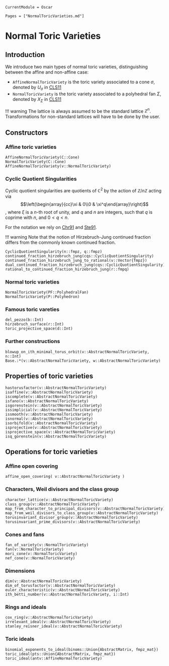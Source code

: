 ```@meta
CurrentModule = Oscar
```

```@contents
Pages = ["NormalToricVarieties.md"]
```

# Normal Toric Varieties

## Introduction

We introduce two main types of normal toric varieties, distinguishing between
the affine and non-affine case:
- `AffineNormalToricVariety` is the toric variety associated to a cone $\sigma$, denoted by $U_{\sigma}$ in [CLS11](@cite)
- `NormalToricVariety` is the toric variety associated to a polyhedral fan $\Sigma$, denoted by $X_{\Sigma}$ in [CLS11](@cite)

!!! warning
    The lattice is always assumed to be the standard lattice $\mathbb{Z}^n$.
    Transformations for non-standard lattices will have to be done by the user.


## Constructors

### Affine toric varieties

```@docs
AffineNormalToricVariety(C::Cone)
NormalToricVariety(C::Cone)
AffineNormalToricVariety(v::NormalToricVariety)
```

### Cyclic Quotient Singularities

Cyclic quotient singularities are quotients of $\mathbb{C}^2$ by the action of
$\mathbb{Z}/n\mathbb{Z}$ acting via 
$$\left(\begin{array}{cc}\xi & 0\\0 & \xi^q\end{array}\right)$$,
where $\xi$ is a $n$-th root of unity, and $q$ and $n$ are integers, such that $q$ is coprime with $n$, and $0<q<n$.

For the notation we rely on [Chr91](@cite) and [Ste91](@cite).

!!! warning
    Note that the notion of Hirzebruch-Jung continued fraction differs from the
    commonly known continued fraction.

```@docs
CyclicQuotientSingularity(n::fmpz, q::fmpz)
continued_fraction_hirzebruch_jung(cqs::CyclicQuotientSingularity)
continued_fraction_hirzebruch_jung_to_rational(v::Vector{fmpz})
dual_continued_fraction_hirzebruch_jung(cqs::CyclicQuotientSingularity)
rational_to_continued_fraction_hirzebruch_jung(r::fmpq)
```

### Normal toric varieties

```@docs
NormalToricVariety(PF::PolyhedralFan)
NormalToricVariety(P::Polyhedron)
```

### Famous toric vareties

```@docs
del_pezzo(b::Int)
hirzebruch_surface(r::Int)
toric_projective_space(d::Int)
```

### Further constructions

```@docs
blowup_on_ith_minimal_torus_orbit(v::AbstractNormalToricVariety, n::Int)
Base.:*(v::AbstractNormalToricVariety, w::AbstractNormalToricVariety)
```


## Properties of toric varieties

```@docs
hastorusfactor(v::AbstractNormalToricVariety)
isaffine(v::AbstractNormalToricVariety)
iscomplete(v::AbstractNormalToricVariety)
isfano(v::AbstractNormalToricVariety)
isgorenstein(v::AbstractNormalToricVariety)
issimplicial(v::AbstractNormalToricVariety)
issmooth(v::AbstractNormalToricVariety)
isnormal(v::AbstractNormalToricVariety)
isorbifold(v::AbstractNormalToricVariety)
isprojective(v::AbstractNormalToricVariety)
isprojective_space(v::AbstractNormalToricVariety)
isq_gorenstein(v::AbstractNormalToricVariety)
```


## Operations for toric varieties

### Affine open covering

```@docs
affine_open_covering( v::AbstractNormalToricVariety )
```

### Characters, Weil divisors and the class group

```@docs
character_lattice(v::AbstractNormalToricVariety)
class_group(v::AbstractNormalToricVariety)
map_from_character_to_principal_divisors(v::AbstractNormalToricVariety)
map_from_weil_divisors_to_class_group(v::AbstractNormalToricVariety)
torusinvariant_divisor_group(v::AbstractNormalToricVariety)
torusinvariant_prime_divisors(v::AbstractNormalToricVariety)
```

### Cones and fans

```@docs
fan_of_variety(v::NormalToricVariety)
fan(v::NormalToricVariety)
mori_cone(v::NormalToricVariety)
nef_cone(v::NormalToricVariety)
```

### Dimensions

```@docs
dim(v::AbstractNormalToricVariety)
dim_of_torusfactor(v::AbstractNormalToricVariety)
euler_characteristic(v::AbstractNormalToricVariety)
ith_betti_number(v::AbstractNormalToricVariety, i::Int)
```

### Rings and ideals

```@docs
cox_ring(v::AbstractNormalToricVariety)
irrelevant_ideal(v::AbstractNormalToricVariety)
stanley_reisner_ideal(v::AbstractNormalToricVariety)
```

### Toric ideals

```@docs
binomial_exponents_to_ideal(binoms::Union{AbstractMatrix, fmpz_mat})
toric_ideal(pts::Union{AbstractMatrix, fmpz_mat})
toric_ideal(antv::AffineNormalToricVariety)
```
